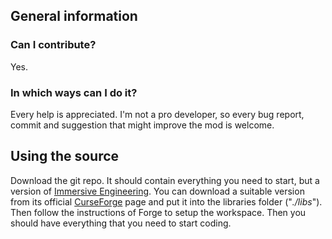 ## General information

### Can I contribute?
Yes.
### In which ways can I do it?
Every help is appreciated. I'm not a pro developer, so every bug report,
commit and suggestion that might improve the mod is welcome.

## Using the source
Download the git repo. It should contain everything you need to start, but a
version of [Immersive Engineering](https://github.com/BluSunrize/ImmersiveEngineering).
You can download a suitable version from its official
[CurseForge](https://minecraft.curseforge.com/projects/immersive-engineering/files)
page and put it into the libraries folder ("*./libs*"). Then follow the instructions
of Forge to setup the workspace. Then you should have everything that you need to
start coding.
